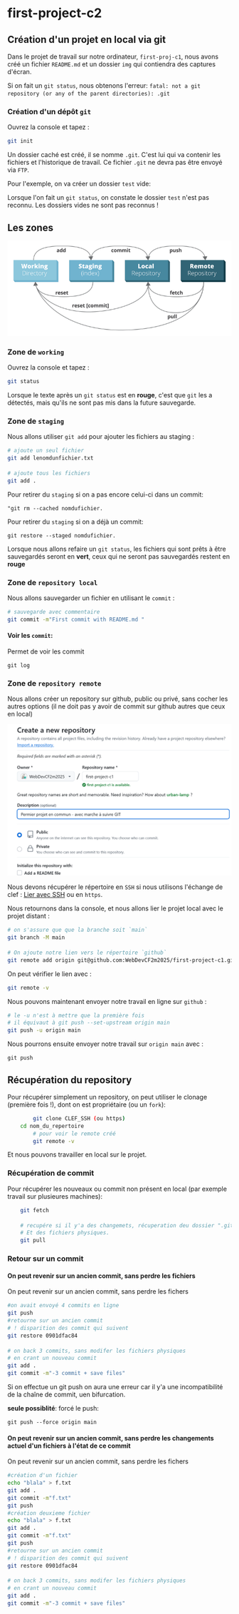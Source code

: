 # first-project-c2

## Création d'un projet en local via git

Dans le projet de travail sur notre ordinateur, `first-proj-c1`, nous avons créé un fichier `README.md` et un dossier `img` qui contiendra des captures d'écran.

Si on fait un `git status`, nous obtenons l'erreur: `fatal: not a git repository (or any of the parent directories): .git`

### Création d'un dépôt `git`

Ouvrez la console et tapez :

```bash
git init
```

Un dossier caché est créé, il se nomme `.git`. C'est lui qui va contenir les fichiers et l'historique de travail. Ce fichier `.git` ne devra pas être envoyé via `FTP`.

Pour l'exemple, on va créer un dossier `test` vide:

Lorsque l'on fait un `git status`, on constate le dossier `test` n'est pas reconnu. Les dossiers vides ne sont pas reconnus !

## Les zones

![Zones](img/screenshot-github.com-2024.11.22-11_40_15.png)

### Zone de `working`

Ouvrez la console et tapez :

```bash
git status
```

Lorsque le texte après un `git status` est en **rouge**, c'est que `git` les a détectés, mais qu'ils ne sont pas mis dans la future sauvegarde.

### Zone de `staging`

Nous allons utiliser `git add` pour ajouter les fichiers au staging :

```bash
# ajoute un seul fichier
git add lenomdunfichier.txt

# ajoute tous les fichiers
git add .
```

Pour retirer du `staging` si on a pas encore celui-ci dans un commit:

    "git rm --cached nomdufichier.

Pour retirer du `staging` si on a déjà un commit:

    git restore --staged nomdufichier.

Lorsque nous allons refaire un `git status`, les fichiers qui sont prêts à être sauvegardés seront en **vert**, ceux qui ne seront pas sauvegardés restent en **rouge**

### Zone de `repository local`

Nous allons sauvegarder un fichier en utilisant le `commit` :

```bash
# sauvegarde avec commentaire
git commit -m"First commit with README.md "
```

#### Voir les `commit`:

Permet de voir les commit

    git log

### Zone de `repository remote`

Nous allons créer un repository sur github, public ou privé, sans cocher les autres options (il ne doit pas y avoir de commit sur github autres que ceux en local)

![création d'un répertoire](img/screenshot-github.com-2024.11.22-09_58_09.png)

Nous devons récupérer le répertoire en `SSH` si nous utilisons l'échange de clef : [Lier avec SSH](https://github.com/WebDevCF2m/prefo-git-c1?tab=readme-ov-file#lier-votre-compte-et-votre-pc) ou en `https`.

Nous retournons dans la console, et nous allons lier le projet local avec le projet distant :

```bash
# on s'assure que que la branche soit `main`
git branch -M main

# On ajoute notre lien vers le répertoire `github`
git remote add origin git@github.com:WebDevCF2m2025/first-project-c1.git
```

On peut vérifier le lien avec :

```bash
git remote -v
```

Nous pouvons maintenant envoyer notre travail en ligne sur `github` :

```bash
# le -u n'est à mettre que la première fois
# il équivaut à git push --set-upstream origin main
git push -u origin main
```

Nous pourrons ensuite envoyer notre travail sur `origin main` avec :

    git push

## Récupération du repository

Pour récupérer simplement un repository, on peut utiliser le clonage (première fois !), dont on est propriétaire (ou un `fork`):

```bash
		git clone CLEF_SSH (ou https)
    cd nom_du_repertoire
		# pour voir le remote créé
		git remote -v
```

Et nous pouvons travailler en local sur le projet.

### Récupération de commit

Pour récupérer les nouveaux ou commit non présent en local (par exemple travail sur plusieures machines):

```bash # recupére le dossier ".git" (vérification de modification)
    git fetch

    # recupére si il y'a des changemets, récuperation deu dossier ".git"
    # Et des fichiers physiques.
    git pull
```

### Retour sur un commit

#### On peut revenir sur un ancien commit, sans perdre les fichiers

On peut revenir sur un ancien commit, sans perdre les fichers

```bash
#on avait envoyé 4 commits en ligne
git push
#retourne sur un ancien commit
# ! disparition des commit qui suivent
git restore 0901dfac84

# on back 3 commits, sans modifer les fichiers physiques
# en crant un nouveau commit
git add .
git commit -m"-3 commit + save files"
```

Si on effectue un git push on aura une erreur car il y'a une incompatibilité de la chaîne de commit,
uen bifurcation.

**seule possiblité**: forcé le push:

    git push --force origin main

#### On peut revenir sur un ancien commit, sans perdre les changements actuel d'un fichiers à l'état de ce commit

On peut revenir sur un ancien commit, sans perdre les fichers

```bash
#création d'un fichier
echo "blala" > f.txt
git add .
git commit -m"f.txt"
git push
#création deuxieme fichier
echo "blala" > f.txt
git add .
git commit -m"f.txt"
git push
#retourne sur un ancien commit
# ! disparition des commit qui suivent
git restore 0901dfac84

# on back 3 commits, sans modifer les fichiers physiques
# en crant un nouveau commit
git add .
git commit -m"-3 commit + save files"
```
